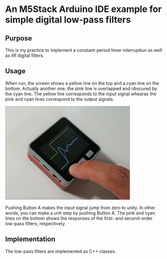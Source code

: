 # An M5Stack Arduino IDE example for simple digital low-pass filters

## Purpose
This is my practice to implement a constant-period timer interruptiun as well as IIR digital filters.

## Usage
When run, the screen shows a yellow line on the top and a cyan line on the bottom. Actually another one, the pink line is overlapped and obscured by the cyan line. The yellow line corresponds to the input signal whearas the pink and cyan lines correspond to the output signals.

<img src="M5-LPFs.jpg" width=400>

Pushing Button A makes the input signal jump from zero to unity. In other words, you can make a unit step by pushing Button A. The pink and cyan lines on the bottom shows the responses of the first- and second-order low-pass filters, respectively.

## Implementation
The low-pass filters are implemented as C++ classes.
